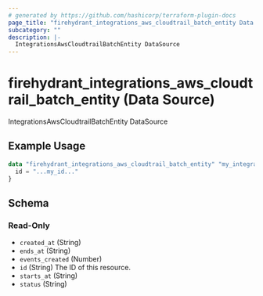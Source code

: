 ```yaml
---
# generated by https://github.com/hashicorp/terraform-plugin-docs
page_title: "firehydrant_integrations_aws_cloudtrail_batch_entity Data Source - terraform-provider-firehydrant"
subcategory: ""
description: |-
  IntegrationsAwsCloudtrailBatchEntity DataSource
---
```


# firehydrant_integrations_aws_cloudtrail_batch_entity (Data Source)

IntegrationsAwsCloudtrailBatchEntity DataSource

## Example Usage

```terraform
data "firehydrant_integrations_aws_cloudtrail_batch_entity" "my_integrations_aws_cloudtrailbatchentity" {
  id = "...my_id..."
}
```

<!-- schema generated by tfplugindocs -->
## Schema

### Read-Only

- `created_at` (String)
- `ends_at` (String)
- `events_created` (Number)
- `id` (String) The ID of this resource.
- `starts_at` (String)
- `status` (String)
